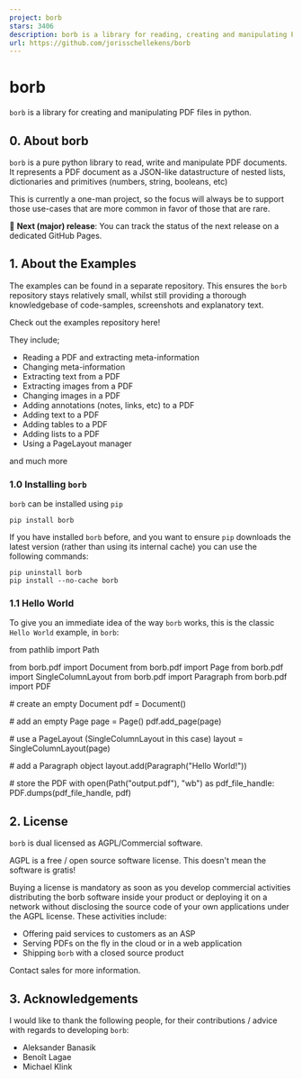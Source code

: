 ```yaml
---
project: borb
stars: 3406
description: borb is a library for reading, creating and manipulating PDF files in python.
url: https://github.com/jorisschellekens/borb
---
```


borb
====

`borb` is a library for creating and manipulating PDF files in python.

0\. About borb
--------------

`borb` is a pure python library to read, write and manipulate PDF documents. It represents a PDF document as a JSON-like datastructure of nested lists, dictionaries and primitives (numbers, string, booleans, etc)

This is currently a one-man project, so the focus will always be to support those use-cases that are more common in favor of those that are rare.

📣 **Next (major) release**: You can track the status of the next release on a dedicated GitHub Pages.

1\. About the Examples
----------------------

The examples can be found in a separate repository. This ensures the `borb` repository stays relatively small, whilst still providing a thorough knowledgebase of code-samples, screenshots and explanatory text.

Check out the examples repository here!

They include;

-   Reading a PDF and extracting meta-information
-   Changing meta-information
-   Extracting text from a PDF
-   Extracting images from a PDF
-   Changing images in a PDF
-   Adding annotations (notes, links, etc) to a PDF
-   Adding text to a PDF
-   Adding tables to a PDF
-   Adding lists to a PDF
-   Using a PageLayout manager

and much more

### 1.0 Installing `borb`

`borb` can be installed using `pip`

```
pip install borb
```

If you have installed `borb` before, and you want to ensure `pip` downloads the latest version (rather than using its internal cache) you can use the following commands:

```
pip uninstall borb
pip install --no-cache borb
```

### 1.1 Hello World

To give you an immediate idea of the way `borb` works, this is the classic `Hello World` example, in `borb`:

from pathlib import Path

from borb.pdf import Document
from borb.pdf import Page
from borb.pdf import SingleColumnLayout
from borb.pdf import Paragraph
from borb.pdf import PDF

\# create an empty Document
pdf \= Document()

\# add an empty Page
page \= Page()
pdf.add\_page(page)

\# use a PageLayout (SingleColumnLayout in this case)
layout \= SingleColumnLayout(page)

\# add a Paragraph object
layout.add(Paragraph("Hello World!"))
    
\# store the PDF
with open(Path("output.pdf"), "wb") as pdf\_file\_handle:
    PDF.dumps(pdf\_file\_handle, pdf)

2\. License
-----------

`borb` is dual licensed as AGPL/Commercial software.

AGPL is a free / open source software license. This doesn't mean the software is gratis!

Buying a license is mandatory as soon as you develop commercial activities distributing the borb software inside your product or deploying it on a network without disclosing the source code of your own applications under the AGPL license. These activities include:

-   Offering paid services to customers as an ASP
-   Serving PDFs on the fly in the cloud or in a web application
-   Shipping `borb` with a closed source product

Contact sales for more information.

3\. Acknowledgements
--------------------

I would like to thank the following people, for their contributions / advice with regards to developing `borb`:

-   Aleksander Banasik
-   Benoît Lagae
-   Michael Klink
